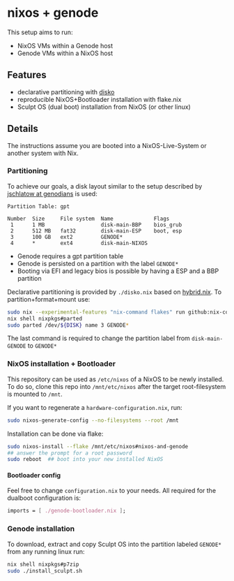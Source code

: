 # nixos + genode

This setup aims to run:
* NixOS VMs within a Genode host
* Genode VMs within a NixOS host


## Features

* declarative partitioning with [disko](https://github.com/nix-community/disko)
* reproducible NixOS+Bootloader installation with flake.nix
* Sculpt OS (dual boot) installation from NixOS (or other linux)


## Details

The instructions assume you are booted into a NixOS-Live-System or another system with Nix.


### Partitioning

To achieve our goals, a disk layout similar to the setup described by [jschlatow at genodians](https://genodians.org/jschlatow/2021-04-23-start-existing-linux-from-sculpt) is used:

```
Partition Table: gpt

Number  Size     File system  Name             Flags
 1      1 MB                  disk-main-BBP    bios_grub
 2      512 MB   fat32        disk-main-ESP    boot, esp
 3      100 GB   ext2         GENODE*
 4      *        ext4         disk-main-NIXOS
```

* Genode requires a gpt partition table
* Genode is persisted on a partition with the label `GENODE*`
* Booting via EFI and legacy bios is possible by having a ESP and a BBP partition

Declarative partitioning is provided by `./disko.nix` based on [hybrid.nix](https://raw.githubusercontent.com/nix-community/disko/refs/heads/master/example/hybrid.nix). To partition+format+mount use:

```bash
sudo nix --experimental-features "nix-command flakes" run github:nix-community/disko/latest -- --mode destroy,format,mount disko.nix
nix shell nixpkgs#parted
sudo parted /dev/${DISK} name 3 GENODE*
```

The last command is required to change the partition label from `disk-main-GENODE` to `GENODE*`


### NixOS installation + Bootloader

This repository can be used as `/etc/nixos` of a NixOS to be newly installed. To do so, clone this repo into `/mnt/etc/nixos` after the target root-filesystem is mounted to `/mnt`.

If you want to regenerate a `hardware-configuration.nix`, run:

```bash
sudo nixos-generate-config --no-filesystems --root /mnt
```


Installation can be done via flake:

```bash
sudo nixos-install --flake /mnt/etc/nixos#nixos-and-genode
## answer the prompt for a root password
sudo reboot  ## boot into your new installed NixOS
```


#### Bootloader config

Feel free to change `configuration.nix` to your needs. All required for the dualboot configuration is:

```nix
imports = [ ./genode-bootloader.nix ];
```


### Genode installation

To download, extract and copy Sculpt OS into the partition labeled `GENODE*` from any running linux run:

```bash
nix shell nixpkgs#p7zip
sudo ./install_sculpt.sh
```
